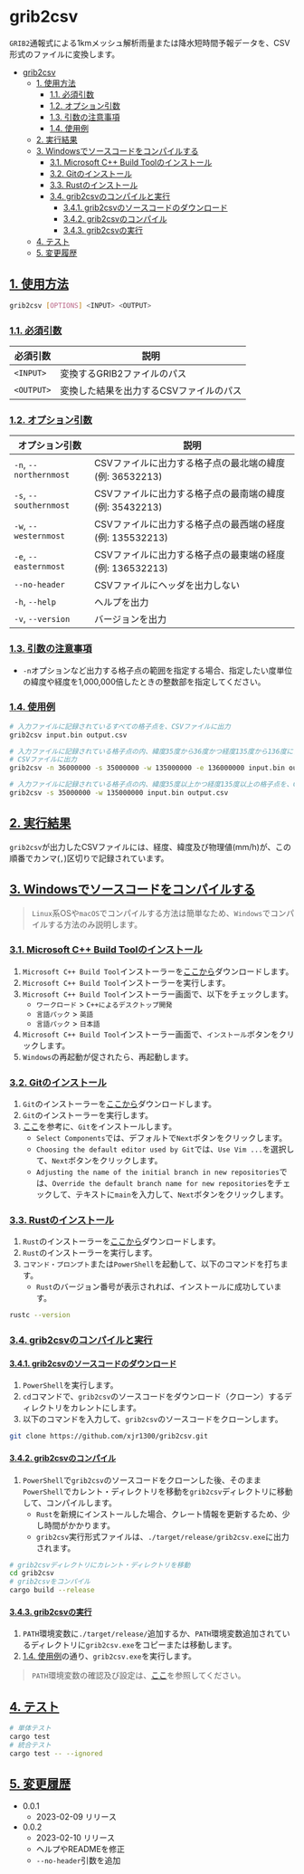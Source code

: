 # grib2csv

`GRIB2`通報式による1kmメッシュ解析雨量または降水短時間予報データを、CSV形式のファイルに変換します。

- [grib2csv](#grib2csv)
  - [1. 使用方法](#1-使用方法)
    - [1.1. 必須引数](#11-必須引数)
    - [1.2. オプション引数](#12-オプション引数)
    - [1.3. 引数の注意事項](#13-引数の注意事項)
    - [1.4. 使用例](#14-使用例)
  - [2. 実行結果](#2-実行結果)
  - [3. Windowsでソースコードをコンパイルする](#3-windowsでソースコードをコンパイルする)
    - [3.1. Microsoft C++ Build Toolのインストール](#31-microsoft-c-build-toolのインストール)
    - [3.2. Gitのインストール](#32-gitのインストール)
    - [3.3. Rustのインストール](#33-rustのインストール)
    - [3.4. grib2csvのコンパイルと実行](#34-grib2csvのコンパイルと実行)
      - [3.4.1. grib2csvのソースコードのダウンロード](#341-grib2csvのソースコードのダウンロード)
      - [3.4.2. grib2csvのコンパイル](#342-grib2csvのコンパイル)
      - [3.4.3. grib2csvの実行](#343-grib2csvの実行)
  - [4. テスト](#4-テスト)
  - [5. 変更履歴](#5-変更履歴)

## [1. 使用方法](#1-使用方法)

```bash
grib2csv [OPTIONS] <INPUT> <OUTPUT>
```

### [1.1. 必須引数](#11-必須引数)

| 必須引数   | 説明                                    |
| ---------- | --------------------------------------- |
| `<INPUT>`  | 変換するGRIB2ファイルのパス             |
| `<OUTPUT>` | 変換した結果を出力するCSVファイルのパス |

### [1.2. オプション引数](#12-オプション引数)

| オプション引数         | 説明                                                     |
| ---------------------- | -------------------------------------------------------- |
| `-n`, `--northernmost` | CSVファイルに出力する格子点の最北端の緯度(例: 36532213)  |
| `-s`, `--southernmost` | CSVファイルに出力する格子点の最南端の緯度(例: 35432213)  |
| `-w`, `--westernmost`  | CSVファイルに出力する格子点の最西端の経度(例: 135532213) |
| `-e`, `--easternmost`  | CSVファイルに出力する格子点の最東端の経度(例: 136532213) |
| `--no-header`          | CSVファイルにヘッダを出力しない                          |
| `-h`, `--help`         | ヘルプを出力                                             |
| `-v`, `--version`      | バージョンを出力                                         |

### [1.3. 引数の注意事項](#13-引数の注意事項)

- `-n`オプションなど出力する格子点の範囲を指定する場合、指定したい度単位の緯度や経度を1,000,000倍したときの整数部を指定してください。

### [1.4. 使用例](#14-使用例)

```bash
# 入力ファイルに記録されているすべての格子点を、CSVファイルに出力
grib2csv input.bin output.csv

# 入力ファイルに記録されている格子点の内、緯度35度から36度かつ経度135度から136度に含まれる格子点を、
# CSVファイルに出力
grib2csv -n 36000000 -s 35000000 -w 135000000 -e 136000000 input.bin output.csv

# 入力ファイルに記録されている格子点の内、緯度35度以上かつ経度135度以上の格子点を、CSVファイルに出力
grib2csv -s 35000000 -w 135000000 input.bin output.csv
```

## [2. 実行結果](#2-実行結果)

`grib2csv`が出力したCSVファイルには、経度、緯度及び物理値(mm/h)が、この順番でカンマ(`,`)区切りで記録されています。

## [3. Windowsでソースコードをコンパイルする](#3-windowsでソースコードをコンパイルする)

> `Linux`系OSや`macOS`でコンパイルする方法は簡単なため、`Windows`でコンパイルする方法のみ説明します。

### [3.1. Microsoft C++ Build Toolのインストール](#31-microsoft-c-build-toolのインストール)

1. `Microsoft C++ Build Tool`インストーラーを[ここから](https://visualstudio.microsoft.com/ja/visual-cpp-build-tools/)ダウンロードします。
2. `Microsoft C++ Build Tool`インストーラーを実行します。
3. `Microsoft C++ Build Tool`インストーラー画面で、以下をチェックします。
   - `ワークロード` > `C++によるデスクトップ開発`
   - `言語パック` > `英語`
   - `言語パック` > `日本語`
4. `Microsoft C++ Build Tool`インストーラー画面で、`インストール`ボタンをクリックします。
5. `Windows`の再起動が促されたら、再起動します。

### [3.2. Gitのインストール](#32-gitのインストール)

1. `Git`のインストーラーを[ここから](https://github.com/git-for-windows/git/releases/download/v2.39.1.windows.1/Git-2.39.1-64-bit.exe)ダウンロードします。
2. `Git`のインストーラーを実行します。
3. [ここ](https://www.curict.com/item/60/60bfe0e.html)を参考に、`Git`をインストールします。
    - `Select Components`では、デフォルトで`Next`ボタンをクリックします。
    - `Choosing the default editor used by Git`では、`Use Vim ...`を選択して、`Next`ボタンをクリックします。
    - `Adjusting the name of the initial branch in new repositories`では、`Override the default branch name for new repositories`をチェックして、テキストに`main`を入力して、`Next`ボタンをクリックします。

### [3.3. Rustのインストール](#33-rustのインストール)

1. `Rust`のインストーラーを[ここから](https://static.rust-lang.org/dist/rust-1.67.0-x86_64-pc-windows-msvc.msi)ダウンロードします。
2. `Rust`のインストーラーを実行します。
3. `コマンド・プロンプト`または`PowerShell`を起動して、以下のコマンドを打ちます。
   - `Rust`のバージョン番号が表示されれば、インストールに成功しています。

```bash
rustc --version
```

### [3.4. grib2csvのコンパイルと実行](#34-grib2csvのコンパイルと実行)

#### [3.4.1. grib2csvのソースコードのダウンロード](#341-grib2csvのソースコードのダウンロード)

1. `PowerShell`を実行します。
2. `cd`コマンドで、`grib2csv`のソースコードをダウンロード（クローン）するディレクトリをカレントにします。
3. 以下のコマンドを入力して、`grib2csv`のソースコードをクローンします。

```bash
git clone https://github.com/xjr1300/grib2csv.git
```

#### [3.4.2. grib2csvのコンパイル](#342-grib2csvのコンパイル)

1. `PowerShell`で`grib2csv`のソースコードをクローンした後、そのまま`PowerShell`でカレント・ディレクトリを移動を`grib2csv`ディレクトリに移動して、コンパイルします。
    - `Rust`を新規にインストールした場合、クレート情報を更新するため、少し時間がかかります。
    - `grib2csv`実行形式ファイルは、`./target/release/grib2csv.exe`に出力されます。

```bash
# grib2csvディレクトリにカレント・ディレクトリを移動
cd grib2csv
# grib2csvをコンパイル
cargo build --release
```

#### [3.4.3. grib2csvの実行](#343-grib2csvの実行)

1. `PATH`環境変数に`./target/release/`追加するか、`PATH`環境変数追加されているディレクトリに`grib2csv.exe`をコピーまたは移動します。
2. [1.4. 使用例](#14-使用例)の通り、`grib2csv.exe`を実行します。

> `PATH`環境変数の確認及び設定は、[ここ](https://atmarkit.itmedia.co.jp/ait/articles/1805/11/news035.html)を参照してください。

## [4. テスト](#4-テスト)

```bash
# 単体テスト
cargo test
# 統合テスト
cargo test -- --ignored
```

## [5. 変更履歴](#5-変更履歴)

- 0.0.1
  - 2023-02-09 リリース
- 0.0.2
  - 2023-02-10 リリース
  - ヘルプやREADMEを修正
  - `--no-header`引数を追加
